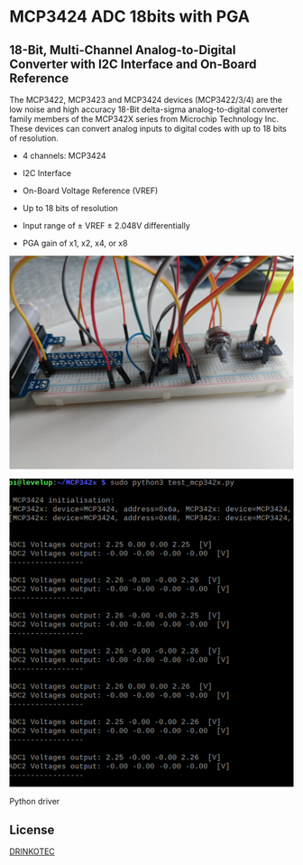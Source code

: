 

# MCP3424 ADC 18bits with PGA 



## 18-Bit, Multi-Channel Analog-to-Digital Converter with I2C Interface and On-Board Reference


The MCP3422, MCP3423 and MCP3424 devices
(MCP3422/3/4) are the low noise and high accuracy
18-Bit delta-sigma analog-to-digital converter
family members of the MCP342X series from Microchip
Technology Inc. These devices can convert analog
inputs to digital codes with up to 18 bits of resolution.

* 4 channels: MCP3424

* I2C Interface

* On-Board Voltage Reference (VREF)

* Up to 18 bits of resolution

* Input range of ± VREF ± 2.048V differentially

* PGA gain of x1, x2, x4, or x8


![MCP3424 Lab](pic/adc_setup_lab.jpg)

![MCP3424 Lab](pic/program__output.png)

Python driver

## License

[DRINKOTEC](https://drinkotec.ch/)


